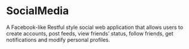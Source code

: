 # SocialMedia
A Facebook-like Restful style social web application that allows users to create accounts, post feeds, view friends’ status, follow friends, get notifications and modify personal profiles.
